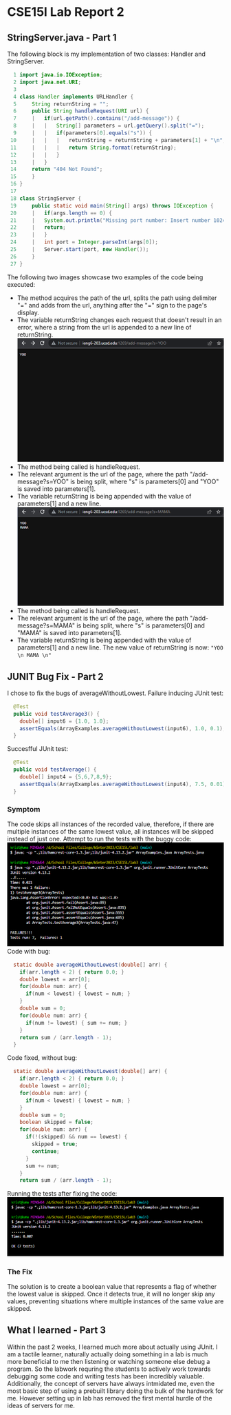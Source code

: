 # CSE15l Lab Report 2
## StringServer.java - Part 1
The following block is my implementation of two classes: Handler and StringServer.
```java
  1 import java.io.IOException;
  2 import java.net.URI;
  3
  4 class Handler implements URLHandler {
  5     String returnString = "";
  6     public String handleRequest(URI url) {
  7     |   if(url.getPath().contains("/add-message")) {
  8     |   |   String[] parameters = url.getQuery().split("=");
  9     |   |   if(parameters[0].equals("s")) {
 10     |   |   |   returnString = returnString + parameters[1] + "\n";
 11     |   |   |   return String.format(returnString);
 12     |   |   }
 13     |   }
 14     return "404 Not Found";
 15     }
 16 }
 17
 18 class StringServer {
 19     public static void main(String[] args) throws IOException {
 20     |   if(args.length == 0) {
 21     |   System.out.println("Missing port number: Insert number 1024 to 49151");
 22     |   return;
 23     |   }
 24     |   int port = Integer.parseInt(args[0]);
 25     |   Server.start(port, new Handler());
 26     }
 27 }
```
The following two images showcase two examples of the code being executed:
* The method acquires the path of the url, splits the path using delimiter "=" and adds from the url, anything after the "=" sign to the page's display.
* The variable returnString changes each request that doesn't result in an error, where a string from the url is appended to a new line of returnString. 
![Image](https://github.com/KristopherManalo/cse15l-lab-reports/blob/main/lab2Images/lab2image1.png?raw=true)
* The method being called is handleRequest.
* The relevant argument is the url of the page, where the path "/add-message?s=YOO" is being split, where "s" is parameters[0] and "YOO" is saved into parameters[1].
* The variable returnString is being appended with the value of parameters[1] and a new line.
![Image](https://github.com/KristopherManalo/cse15l-lab-reports/blob/main/lab2Images/lab2image2.png?raw=true)
* The method being called is handleRequest.
* The relevant argument is the url of the page, where the path "/add-message?s=MAMA" is being split, where "s" is parameters[0] and "MAMA" is saved into parameters[1].
* The variable returnString is being appended with the value of parameters[1] and a new line. The new value of returnString is now: `"YOO \n MAMA \n"`
## JUNIT Bug Fix - Part 2
I chose to fix the bugs of averageWithoutLowest.
Failure inducing JUnit test:
```java
  @Test
  public void testAverage3() {
    double[] input6 = {1.0, 1.0};
    assertEquals(ArrayExamples.averageWithoutLowest(input6), 1.0, 0.1);
  }
```
Succesfful JUnit test:
```java
  @Test
  public void testAverage() {
    double[] input4 = {5,6,7,8,9};
    assertEquals(ArrayExamples.averageWithoutLowest(input4), 7.5, 0.01);
  }
```
### Symptom
The code skips all instances of the recorded value, therefore, if there are multiple instances of the same lowest value, all instances will be skipped instead of just one. 
Attempt to run the tests with the buggy code:
![Image](https://github.com/KristopherManalo/cse15l-lab-reports/blob/main/lab2Images/lab2bug.png?raw=true)
Code with bug:
```java
  static double averageWithoutLowest(double[] arr) {
    if(arr.length < 2) { return 0.0; }
    double lowest = arr[0];
    for(double num: arr) {
      if(num < lowest) { lowest = num; }
    }
    double sum = 0;
    for(double num: arr) {
      if(num != lowest) { sum += num; }
    }
    return sum / (arr.length - 1);
  }
```
Code fixed, without bug:
```java
  static double averageWithoutLowest(double[] arr) {
    if(arr.length < 2) { return 0.0; }
    double lowest = arr[0];
    for(double num: arr) {
      if(num < lowest) { lowest = num; }
    }
    double sum = 0;
    boolean skipped = false;
    for(double num: arr) {
      if(!(skipped) && num == lowest) {
        skipped = true;
        continue;
      }
      sum += num;
    }
    return sum / (arr.length - 1);
```
Running the tests after fixing the code:
![Image](https://github.com/KristopherManalo/cse15l-lab-reports/blob/main/lab2Images/lab2fix.png?raw=true)
### The Fix
The solution is to create a boolean value that represents a flag of whether the lowest value is skipped. Once it detects true, it will no longer skip any values, preventing situations where multiple instances of the same value are skipped.
## What I learned - Part 3
Within the past 2 weeks, I learned much more about actually using JUnit. I am a tactile learner, naturally actually doing something in a lab is much more beneficial to me then listening or watching someone else debug a program. So the labwork requring the students to actively work towards debugging some code and writing tests has been incredibly valuable. Additionally, the concept of servers have always intmidated me, even the most basic step of using a prebuilt library doing the bulk of the hardwork for me. However setting up in lab has removed the first mental hurdle of the ideas of servers for me.
